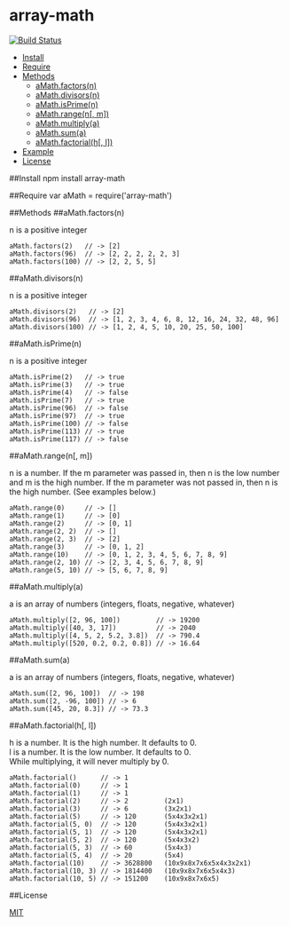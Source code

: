 array-math
==========

[![Build Status](https://travis-ci.org/ArtskydJ/array-math.svg?branch=master)](https://travis-ci.org/ArtskydJ/array-math)

- [Install](https://github.com/ArtskydJ/array-math#install)
- [Require](https://github.com/ArtskydJ/array-math#require)
- [Methods](https://github.com/ArtskydJ/array-math#methods)
	- [aMath.factors(n)](https://github.com/ArtskydJ/array-math#amathfactorsn)
	- [aMath.divisors(n)](https://github.com/ArtskydJ/array-math#amathdivisorsn)
	- [aMath.isPrime(n)](https://github.com/ArtskydJ/array-math#amathisprimen)
	- [aMath.range(n[, m])](https://github.com/ArtskydJ/array-math#amathrangen-m)
	- [aMath.multiply(a)](https://github.com/ArtskydJ/array-math#amathmultiplya)
	- [aMath.sum(a)](https://github.com/ArtskydJ/array-math#amathsuma)
	- [aMath.factorial(h[, l])](https://github.com/ArtskydJ/array-math#amathfactorialh-l)
- [Example](https://github.com/ArtskydJ/array-math#example)
- [License](https://github.com/ArtskydJ/array-math#license)

##Install
	npm install array-math
	
##Require
	var aMath = require('array-math')

##Methods
##aMath.factors(n)

n is a positive integer

	aMath.factors(2)   // -> [2]
	aMath.factors(96)  // -> [2, 2, 2, 2, 2, 3]
	aMath.factors(100) // -> [2, 2, 5, 5]

##aMath.divisors(n)

n is a positive integer

	aMath.divisors(2)   // -> [2]
	aMath.divisors(96)  // -> [1, 2, 3, 4, 6, 8, 12, 16, 24, 32, 48, 96]
	aMath.divisors(100) // -> [1, 2, 4, 5, 10, 20, 25, 50, 100]

##aMath.isPrime(n)

n is a positive integer

	aMath.isPrime(2)   // -> true
	aMath.isPrime(3)   // -> true
	aMath.isPrime(4)   // -> false
	aMath.isPrime(7)   // -> true
	aMath.isPrime(96)  // -> false
	aMath.isPrime(97)  // -> true
	aMath.isPrime(100) // -> false
	aMath.isPrime(113) // -> true
	aMath.isPrime(117) // -> false

##aMath.range(n[, m])

n is a number. If the m parameter was passed in, then n is the low number and m is the high number. If the m parameter was not passed in, then n is the high number. (See examples below.)

	aMath.range(0)     // -> []
	aMath.range(1)     // -> [0]
	aMath.range(2)     // -> [0, 1]
	aMath.range(2, 2)  // -> []
	aMath.range(2, 3)  // -> [2]
	aMath.range(3)     // -> [0, 1, 2]
	aMath.range(10)    // -> [0, 1, 2, 3, 4, 5, 6, 7, 8, 9]
	aMath.range(2, 10) // -> [2, 3, 4, 5, 6, 7, 8, 9]
	aMath.range(5, 10) // -> [5, 6, 7, 8, 9]

##aMath.multiply(a)

a is an array of numbers (integers, floats, negative, whatever)

	aMath.multiply([2, 96, 100])         // -> 19200
	aMath.multiply([40, 3, 17])          // -> 2040
	aMath.multiply([4, 5, 2, 5.2, 3.8])  // -> 790.4
	aMath.multiply([520, 0.2, 0.2, 0.8]) // -> 16.64
	
##aMath.sum(a)

a is an array of numbers (integers, floats, negative, whatever)
	
	aMath.sum([2, 96, 100])  // -> 198
	aMath.sum([2, -96, 100]) // -> 6
	aMath.sum([45, 20, 8.3]) // -> 73.3

##aMath.factorial(h[, l])

h is a number. It is the high number. It defaults to 0.  
l is a number. It is the low number. It defaults to 0.  
While multiplying, it will never multiply by 0.

	aMath.factorial()      // -> 1
	aMath.factorial(0)     // -> 1
	aMath.factorial(1)     // -> 1
	aMath.factorial(2)     // -> 2         (2x1)
	aMath.factorial(3)     // -> 6         (3x2x1)
	aMath.factorial(5)     // -> 120       (5x4x3x2x1)
	aMath.factorial(5, 0)  // -> 120       (5x4x3x2x1)
	aMath.factorial(5, 1)  // -> 120       (5x4x3x2x1)
	aMath.factorial(5, 2)  // -> 120       (5x4x3x2)
	aMath.factorial(5, 3)  // -> 60        (5x4x3)
	aMath.factorial(5, 4)  // -> 20        (5x4)
	aMath.factorial(10)    // -> 3628800   (10x9x8x7x6x5x4x3x2x1)
	aMath.factorial(10, 3) // -> 1814400   (10x9x8x7x6x5x4x3)
	aMath.factorial(10, 5) // -> 151200    (10x9x8x7x6x5)

##License

[MIT](http://opensource.org/licenses/MIT)
